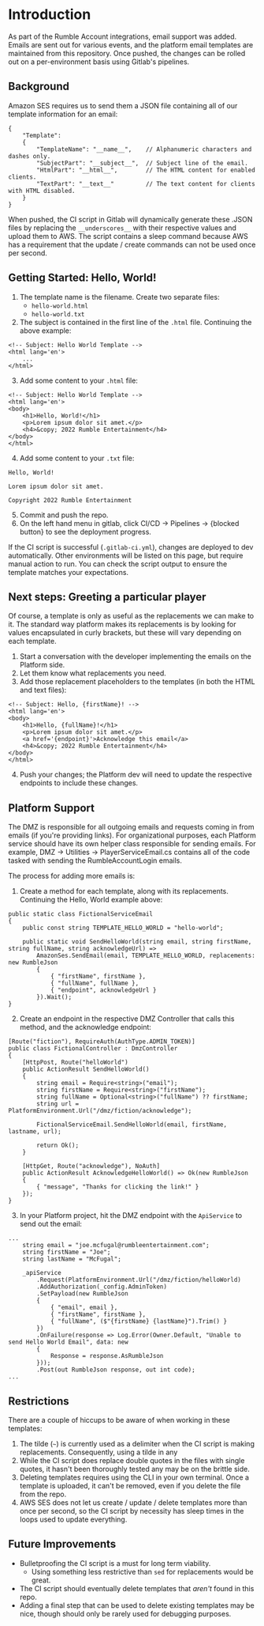# Introduction

As part of the Rumble Account integrations, email support was added.  Emails are sent out for various events, and the platform email templates are maintained from this repository.  Once pushed, the changes can be rolled out on a per-environment basis using Gitlab's pipelines.

## Background

Amazon SES requires us to send them a JSON file containing all of our template information for an email:

```
{
    "Template":
    {
        "TemplateName": "__name__",    // Alphanumeric characters and dashes only.
        "SubjectPart": "__subject__",  // Subject line of the email.
        "HtmlPart": "__html__",        // The HTML content for enabled clients.
        "TextPart": "__text__"         // The text content for clients with HTML disabled.
    }
}
```

When pushed, the CI script in Gitlab will dynamically generate these .JSON files by replacing the `__underscores__` with their respective values and upload them to AWS.  The script contains a sleep command because AWS has a requirement that the update / create commands can not be used once per second.

## Getting Started: Hello, World!

1. The template name is the filename.  Create two separate files:
   * `hello-world.html`
   * `hello-world.txt`
2. The subject is contained in the first line of the `.html` file.  Continuing the above example:
```
<!-- Subject: Hello World Template -->
<html lang='en'>
    ...
</html>
```
3. Add some content to your `.html` file:
```
<!-- Subject: Hello World Template -->
<html lang='en'>
<body>
    <h1>Hello, World!</h1>
    <p>Lorem ipsum dolor sit amet.</p>
    <h4>&copy; 2022 Rumble Entertainment</h4>
</body>
</html>
```
4. Add some content to your `.txt` file:
```
Hello, World!

Lorem ipsum dolor sit amet.

Copyright 2022 Rumble Entertainment
```
5. Commit and push the repo.
6. On the left hand menu in gitlab, click CI/CD -> Pipelines -> {blocked button} to see the deployment progress.

If the CI script is successful (`.gitlab-ci.yml`), changes are deployed to dev automatically.  Other environments will be listed on this page, but require manual action to run. You can check the script output to ensure the template matches your expectations.

## Next steps: Greeting a particular player

Of course, a template is only as useful as the replacements we can make to it.  The standard way platform makes its replacements is by looking for values encapsulated in curly brackets, but these will vary depending on each template.

1. Start a conversation with the developer implementing the emails on the Platform side.
2. Let them know what replacements you need.
3. Add those replacement placeholders to the templates (in both the HTML and text files):

```
<!-- Subject: Hello, {firstName}! -->
<html lang='en'>
<body>
    <h1>Hello, {fullName}!</h1>
    <p>Lorem ipsum dolor sit amet.</p>
    <a href='{endpoint}'>Acknowledge this email</a>
    <h4>&copy; 2022 Rumble Entertainment</h4>
</body>
</html>
```
4. Push your changes; the Platform dev will need to update the respective endpoints to include these changes.

## Platform Support

The DMZ is responsible for all outgoing emails and requests coming in from emails (if you're providing links).  For organizational purposes, each Platform service should have its own helper class responsible for sending emails.  For example, DMZ -> Utilities -> PlayerServiceEmail.cs contains all of the code tasked with sending the RumbleAccountLogin emails.

The process for adding more emails is:

1. Create a method for each template, along with its replacements.  Continuing the Hello, World example above:
```
public static class FictionalServiceEmail
{
    public const string TEMPLATE_HELLO_WORLD = "hello-world";
    
    public static void SendHelloWorld(string email, string firstName, string fullName, string acknowledgeUrl) =>
        AmazonSes.SendEmail(email, TEMPLATE_HELLO_WORLD, replacements: new RumbleJson
        {
            { "firstName", firstName },
            { "fullName", fullName },
            { "endpoint", acknowledgeUrl }
        }).Wait();
}
```
2. Create an endpoint in the respective DMZ Controller that calls this method, and the acknowledge endpoint:
```
[Route("fiction"), RequireAuth(AuthType.ADMIN_TOKEN)]
public class FictionalController : DmzController
{
    [HttpPost, Route("helloWorld")
    public ActionResult SendHelloWorld()
    {
        string email = Require<string>("email");
        string firstName = Require<string>("firstName");
        string fullName = Optional<string>("fullName") ?? firstName;
        string url = PlatformEnvironment.Url("/dmz/fiction/acknowledge");
        
        FictionalServiceEmail.SendHelloWorld(email, firstName, lastname, url);
        
        return Ok();
    }
    
    [HttpGet, Route("acknowledge"), NoAuth]
    public ActionResult AcknowledgeHelloWorld() => Ok(new RumbleJson
    { 
        { "message", "Thanks for clicking the link!" } 
    });
}
```
3. In your Platform project, hit the DMZ endpoint with the `ApiService` to send out the email:

```
...
    string email = "joe.mcfugal@rumbleentertainment.com";
    string firstName = "Joe";
    string lastName = "McFugal";

    _apiService
        .Request(PlatformEnvironment.Url("/dmz/fiction/helloWorld)
        .AddAuthorization(_config.AdminToken)
        .SetPayload(new RumbleJson
        {
            { "email", email },
            { "firstName", firstName },
            { "fullName", ($"{firstName} {lastName}").Trim() }
        })
        .OnFailure(response => Log.Error(Owner.Default, "Unable to send Hello World Email", data: new
        {
            Response = response.AsRumbleJson
        }));
        .Post(out RumbleJson response, out int code);
...
```


## Restrictions

There are a couple of hiccups to be aware of when working in these templates:

1. The tilde (`~`) is currently used as a delimiter when the CI script is making replacements.  Consequently, using a tilde in any 
2. While the CI script does replace double quotes in the files with single quotes, it hasn't been thoroughly tested any may be on the brittle side.
3. Deleting templates requires using the CLI in your own terminal.  Once a template is uploaded, it can't be removed, even if you delete the file from the repo.
4. AWS SES does not let us create / update / delete templates more than once per second, so the CI script by necessity has sleep times in the loops used to update everything.

## Future Improvements

* Bulletproofing the CI script is a must for long term viability.
  * Using something less restrictive than `sed` for replacements would be great.
* The CI script should eventually delete templates that _aren't_ found in this repo.
* Adding a final step that can be used to delete existing templates may be nice, though should only be rarely used for debugging purposes.